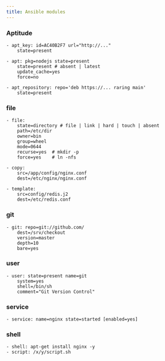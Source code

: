 ```yaml
---
title: Ansible modules
---
```


### Aptitude

    - apt_key: id=AC40B2F7 url="http://..."
        state=present
        
    - apt: pkg=nodejs state=present
        state=present # absent | latest
        update_cache=yes
        force=no

    - apt_repository: repo='deb https://... raring main'
        state=present

### file

    - file:
        state=directory # file | link | hard | touch | absent
        path=/etc/dir
        owner=bin
        group=wheel
        mode=0644
        recurse=yes  # mkdir -p
        force=yes    # ln -nfs

    - copy:
        src=/app/config/nginx.conf
        dest=/etc/nginx/nginx.conf

    - template:
        src=config/redis.j2
        dest=/etc/redis.conf

### git

    - git: repo=git://github.com/
        dest=/srv/checkout
        version=master
        depth=10
        bare=yes

### user
    - user: state=present name=git
        system=yes
        shell=/bin/sh
        comment="Git Version Control"

### service

    - service: name=nginx state=started [enabled=yes]

### shell

    - shell: apt-get install nginx -y
    - script: /x/y/script.sh

